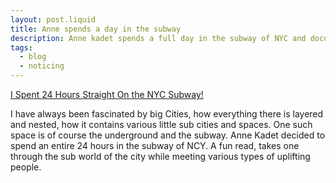 ```yaml
---
layout: post.liquid
title: Anne spends a day in the subway
description: Anne kadet spends a full day in the subway of NYC and documents her journey.
tags:
  - blog
  - noticing
---
```


[I Spent 24 Hours Straight On the NYC Subway!](https://annekadet.substack.com/i/149606208/i-spent-hours-straight-on-the-nyc-subway)

I have always been fascinated by big Cities, how everything there is layered and nested,
how it contains various little sub cities and spaces.
One such space is of course the underground and the subway. Anne Kadet decided
to spend an entire 24 hours in the subway of NCY. A fun read, takes one through
the sub world of the city while meeting various types of uplifting people.
